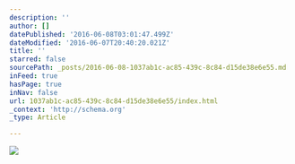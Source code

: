 ```yaml
---
description: ''
author: []
datePublished: '2016-06-08T03:01:47.499Z'
dateModified: '2016-06-07T20:40:20.021Z'
title: ''
starred: false
sourcePath: _posts/2016-06-08-1037ab1c-ac85-439c-8c84-d15de38e6e55.md
inFeed: true
hasPage: true
inNav: false
url: 1037ab1c-ac85-439c-8c84-d15de38e6e55/index.html
_context: 'http://schema.org'
_type: Article

---
```

![](https://the-grid-user-content.s3-us-west-2.amazonaws.com/eaf54019-03cf-487e-87ab-e8a563828b2c.jpg)